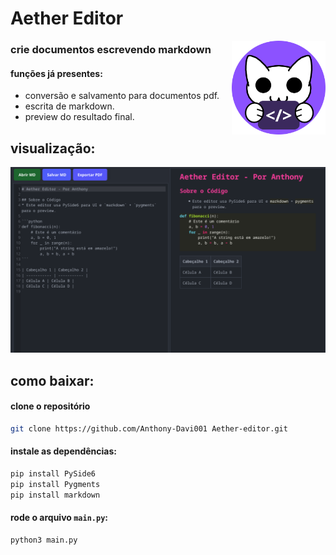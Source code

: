 # Aether Editor

<img src="aether_icon.png" width=150px  align="right">

### crie documentos escrevendo markdown

#### funções já presentes:

- conversão e salvamento para documentos pdf.
- escrita de markdown.
- preview do resultado final.

## visualização:

![visualização do app](preview.png)

## como baixar:

#### clone o repositório

```bash
git clone https://github.com/Anthony-Davi001 Aether-editor.git
```
#### instale as dependências:

```bash
pip install PySide6
pip install Pygments
pip install markdown
```

#### rode o arquivo `main.py`:

```
python3 main.py
```


